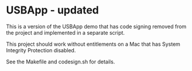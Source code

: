 # USBApp - updated 

This is a version of the USBApp demo that has code signing removed from the project and implemented in a separate script.

This project should work without entitlements on a Mac that has System Integrity Protection disabled.

See the Makefile and codesign.sh for details.



